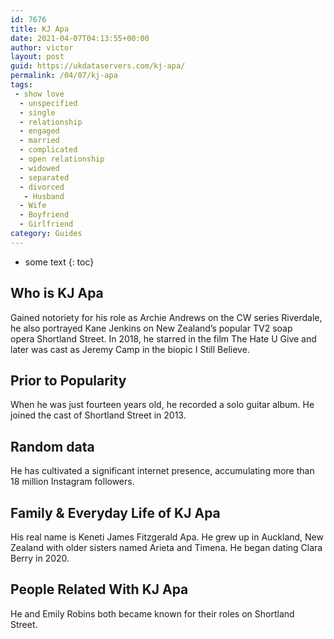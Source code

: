 ```yaml
---
id: 7676
title: KJ Apa
date: 2021-04-07T04:13:55+00:00
author: victor
layout: post
guid: https://ukdataservers.com/kj-apa/
permalink: /04/07/kj-apa
tags:
 - show love
  - unspecified
  - single
  - relationship
  - engaged
  - married
  - complicated
  - open relationship
  - widowed
  - separated
  - divorced
   - Husband
  - Wife
  - Boyfriend
  - Girlfriend
category: Guides
---
```


* some text
{: toc}


## Who is KJ Apa



Gained notoriety for his role as Archie Andrews on the CW series Riverdale, he also portrayed Kane Jenkins on New Zealand&#8217;s popular TV2 soap opera Shortland Street. In 2018, he starred in the film The Hate U Give and later was cast as Jeremy Camp in the biopic I Still Believe. 

                
                
                
## Prior to Popularity



When he was just fourteen years old, he recorded a solo guitar album. He joined the cast of Shortland Street in 2013. 

                
                
                
## Random data



He has cultivated a significant internet presence, accumulating more than 18 million Instagram followers.

                
                
                
## Family & Everyday Life of KJ Apa



His real name is Keneti James Fitzgerald Apa. He grew up in Auckland, New Zealand with older sisters named Arieta and Timena. He began dating Clara Berry in 2020. 

                
                
                
## People Related With KJ Apa



He and Emily Robins both became known for their roles on Shortland Street. 

                
              
            
          
          
          